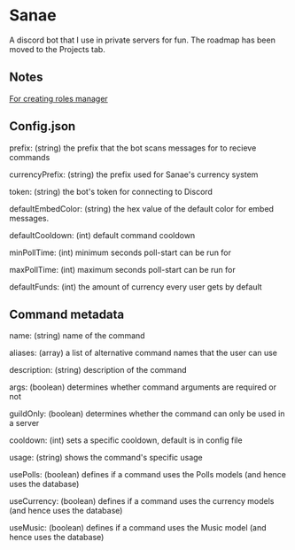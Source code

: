 # Sanae 
A discord bot that I use in private servers for fun. The roadmap has been moved to the Projects tab.

## Notes

[For creating roles manager](https://www.reddit.com/r/Discordjs/comments/m4qr8i/how_to_have_reaction_collector_run_infinitely_or/)

## Config.json

prefix: (string) the prefix that the bot scans messages for to recieve commands

currencyPrefix: (string) the prefix used for Sanae's currency system

token: (string) the bot's token for connecting to Discord

defaultEmbedColor: (string) the hex value of the default color for embed messages.

defaultCooldown: (int) default command cooldown

minPollTime: (int) minimum seconds poll-start can be run for

maxPollTime: (int) maximum seconds poll-start can be run for

defaultFunds: (int) the amount of currency every user gets by default


## Command metadata

name: (string) name of the command

aliases: (array) a list of alternative command names that the user can use

description: (string) description of the command

args: (boolean) determines whether command arguments are required or not

guildOnly: (boolean) determines whether the command can only be used in a server

cooldown: (int) sets a specific cooldown, default is in config file

usage: (string) shows the command's specific usage

usePolls: (boolean) defines if a command uses the Polls models (and hence uses the database)

useCurrency: (boolean) defines if a command uses the currency models (and hence uses the database)

useMusic: (boolean) defines if a command uses the Music model (and hence uses the database)
